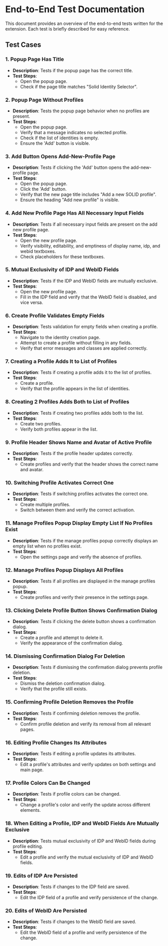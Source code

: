 # End-to-End Test Documentation

This document provides an overview of the end-to-end tests written for the extension.
Each test is briefly described for easy reference.

## Test Cases

### 1. Popup Page Has Title

- **Description**: Tests if the popup page has the correct title.
- **Test Steps**:
  - Open the popup page.
  - Check if the page title matches "Solid Identity Selector".

### 2. Popup Page Without Profiles

- **Description**: Tests the popup page behavior when no profiles are present.
- **Test Steps**:
  - Open the popup page.
  - Verify that a message indicates no selected profile.
  - Check if the list of identities is empty.
  - Ensure the 'Add' button is visible.

### 3. Add Button Opens Add-New-Profile Page

- **Description**: Tests if clicking the 'Add' button opens the add-new-profile page.
- **Test Steps**:
  - Open the popup page.
  - Click the 'Add' button.
  - Verify that the new page title includes "Add a new SOLID profile".
  - Ensure the heading "Add new profile" is visible.

### 4. Add New Profile Page Has All Necessary Input Fields

- **Description**: Tests if all necessary input fields are present on the add new profile page.
- **Test Steps**:
  - Open the new profile page.
  - Verify visibility, editability, and emptiness of display name, idp, and webid textboxes.
  - Check placeholders for these textboxes.

### 5. Mutual Exclusivity of IDP and WebID Fields

- **Description**: Tests if the IDP and WebID fields are mutually exclusive.
- **Test Steps**:
  - Open the new profile page.
  - Fill in the IDP field and verify that the WebID field is disabled, and vice versa.

### 6. Create Profile Validates Empty Fields

- **Description**: Tests validation for empty fields when creating a profile.
- **Test Steps**:
  - Navigate to the identity creation page.
  - Attempt to create a profile without filling in any fields.
  - Verify that error messages and classes are applied correctly.

### 7. Creating a Profile Adds It to List of Profiles

- **Description**: Tests if creating a profile adds it to the list of profiles.
- **Test Steps**:
  - Create a profile.
  - Verify that the profile appears in the list of identities.

### 8. Creating 2 Profiles Adds Both to List of Profiles

- **Description**: Tests if creating two profiles adds both to the list.
- **Test Steps**:
  - Create two profiles.
  - Verify both profiles appear in the list.

### 9. Profile Header Shows Name and Avatar of Active Profile

- **Description**: Tests if the profile header updates correctly.
- **Test Steps**:
  - Create profiles and verify that the header shows the correct name and avatar.

### 10. Switching Profile Activates Correct One

- **Description**: Tests if switching profiles activates the correct one.
- **Test Steps**:
  - Create multiple profiles.
  - Switch between them and verify the correct activation.

### 11. Manage Profiles Popup Display Empty List If No Profiles Exist

- **Description**: Tests if the manage profiles popup correctly displays an empty list when no profiles exist.
- **Test Steps**:
  - Open the settings page and verify the absence of profiles.

### 12. Manage Profiles Popup Displays All Profiles

- **Description**: Tests if all profiles are displayed in the manage profiles popup.
- **Test Steps**:
  - Create profiles and verify their presence in the settings page.

### 13. Clicking Delete Profile Button Shows Confirmation Dialog

- **Description**: Tests if clicking the delete button shows a confirmation dialog.
- **Test Steps**:
  - Create a profile and attempt to delete it.
  - Verify the appearance of the confirmation dialog.

### 14. Dismissing Confirmation Dialog For Deletion

- **Description**: Tests if dismissing the confirmation dialog prevents profile deletion.
- **Test Steps**:
  - Dismiss the deletion confirmation dialog.
  - Verify that the profile still exists.

### 15. Confirming Profile Deletion Removes the Profile

- **Description**: Tests if confirming deletion removes the profile.
- **Test Steps**:
  - Confirm profile deletion and verify its removal from all relevant pages.

### 16. Editing Profile Changes Its Attributes

- **Description**: Tests if editing a profile updates its attributes.
- **Test Steps**:
  - Edit a profile's attributes and verify updates on both settings and main page.

### 17. Profile Colors Can Be Changed

- **Description**: Tests if profile colors can be changed.
- **Test Steps**:
  - Change a profile's color and verify the update across different elements.

### 18. When Editing a Profile, IDP and WebID Fields Are Mutually Exclusive

- **Description**: Tests mutual exclusivity of IDP and WebID fields during profile editing.
- **Test Steps**:
  - Edit a profile and verify the mutual exclusivity of IDP and WebID fields.

### 19. Edits of IDP Are Persisted

- **Description**: Tests if changes to the IDP field are saved.
- **Test Steps**:
  - Edit the IDP field of a profile and verify persistence of the change.

### 20. Edits of WebID Are Persisted

- **Description**: Tests if changes to the WebID field are saved.
- **Test Steps**:
  - Edit the WebID field of a profile and verify persistence of the change.
